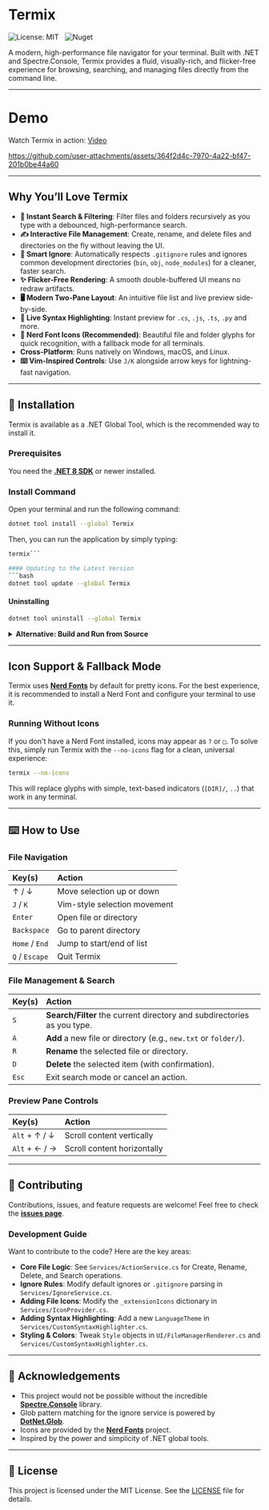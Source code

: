# Termix
![License: MIT](https://img.shields.io/badge/License-MIT-blue.svg)
&nbsp;
![Nuget](https://img.shields.io/nuget/v/Termix)

A modern, high-performance file navigator for your terminal. Built with .NET and Spectre.Console, Termix provides a fluid, visually-rich, and flicker-free experience for browsing, searching, and managing files directly from the command line.

---
# Demo


Watch Termix in action: [Video](https://vimeo.com/1105824424)

https://github.com/user-attachments/assets/364f2d4c-7970-4a22-bf47-201b0be44a60



---

## Why You’ll Love Termix

-   **🚀 Instant Search & Filtering**: Filter files and folders recursively as you type with a debounced, high-performance search.
-   **✍️ Interactive File Management**: Create, rename, and delete files and directories on the fly without leaving the UI.
-   **🧠 Smart Ignore**: Automatically respects `.gitignore` rules and ignores common development directories (`bin`, `obj`, `node_modules`) for a cleaner, faster search.
-   **✨ Flicker-Free Rendering**: A smooth double-buffered UI means no redraw artifacts.
-   **🖥️ Modern Two-Pane Layout**: An intuitive file list and live preview side-by-side.
-   **🎨 Live Syntax Highlighting**: Instant preview for `.cs`, `.js`, `.ts`, `.py` and more.
-   **📁 Nerd Font Icons (Recommended)**: Beautiful file and folder glyphs for quick recognition, with a fallback mode for all terminals.
-   **Cross-Platform**: Runs natively on Windows, macOS, and Linux.
-   **⌨️ Vim-Inspired Controls**: Use `J/K` alongside arrow keys for lightning-fast navigation.

---

## 🚀 Installation

Termix is available as a .NET Global Tool, which is the recommended way to install it.

### Prerequisites

You need the **[.NET 8 SDK](https://dotnet.microsoft.com/download/dotnet/8.0)** or newer installed.

### Install Command

Open your terminal and run the following command:

```bash
dotnet tool install --global Termix
```

Then, you can run the application by simply typing:
```bash
termix```

#### Updating to the Latest Version
```bash
dotnet tool update --global Termix
```

#### Uninstalling
```bash
dotnet tool uninstall --global Termix
```

<details>
<summary><b>Alternative: Build and Run from Source</b></summary>

If you prefer to build the project yourself:

```bash
git clone https://github.com/amrohan/termix.git
cd termix
dotnet run --configuration Release
```
</details>

---

## Icon Support & Fallback Mode

Termix uses **[Nerd Fonts](https://www.nerdfonts.com/)** by default for pretty icons. For the best experience, it is recommended to install a Nerd Font and configure your terminal to use it.

### Running Without Icons

If you don't have a Nerd Font installed, icons may appear as `?` or `□`. To solve this, simply run Termix with the `--no-icons` flag for a clean, universal experience:

```bash
termix --no-icons
```

This will replace glyphs with simple, text-based indicators (`[DIR]/`, `..`) that work in any terminal.

---

## ⌨️ How to Use

### File Navigation

| Key(s)         | Action                       |
|:---------------|:-----------------------------|
| ↑ / ↓          | Move selection up or down    |
| `J` / `K`      | Vim-style selection movement |
| `Enter`        | Open file or directory       |
| `Backspace`    | Go to parent directory       |
| `Home` / `End` | Jump to start/end of list    |
| `Q` / `Escape` | Quit Termix                  |

### File Management & Search

| Key(s)         | Action                                                                   |
|:---------------|:-------------------------------------------------------------------------|
| `S`            | **Search/Filter** the current directory and subdirectories as you type.    |
| `A`            | **Add** a new file or directory (e.g., `new.txt` or `folder/`).            |
| `R`            | **Rename** the selected file or directory.                                 |
| `D`            | **Delete** the selected item (with confirmation).                          |
| `Esc`          | Exit search mode or cancel an action.                                    |

### Preview Pane Controls

| Key(s)        | Action                      |
|:--------------|:----------------------------|
| `Alt` + ↑ / ↓ | Scroll content vertically   |
| `Alt` + ← / → | Scroll content horizontally |

---

## 🤝 Contributing

Contributions, issues, and feature requests are welcome! Feel free to check the **[issues page](https://github.com/amrohan/termix/issues)**.

### Development Guide

Want to contribute to the code? Here are the key areas:
-   **Core File Logic**: See `Services/ActionService.cs` for Create, Rename, Delete, and Search operations.
-   **Ignore Rules**: Modify default ignores or `.gitignore` parsing in `Services/IgnoreService.cs`.
-   **Adding File Icons**: Modify the `_extensionIcons` dictionary in `Services/IconProvider.cs`.
-   **Adding Syntax Highlighting**: Add a new `LanguageTheme` in `Services/CustomSyntaxHighlighter.cs`.
-   **Styling & Colors**: Tweak `Style` objects in `UI/FileManagerRenderer.cs` and `Services/CustomSyntaxHighlighter.cs`.

---

## 🙏 Acknowledgements

-   This project would not be possible without the incredible **[Spectre.Console](https://spectreconsole.net/)** library.
-   Glob pattern matching for the ignore service is powered by **[DotNet.Glob](https://github.com/dazinator/DotNet.Glob)**.
-   Icons are provided by the **[Nerd Fonts](https://www.nerdfonts.com/)** project.
-   Inspired by the power and simplicity of .NET global tools.

---

## 📝 License

This project is licensed under the MIT License. See the [LICENSE](LICENSE) file for details.
